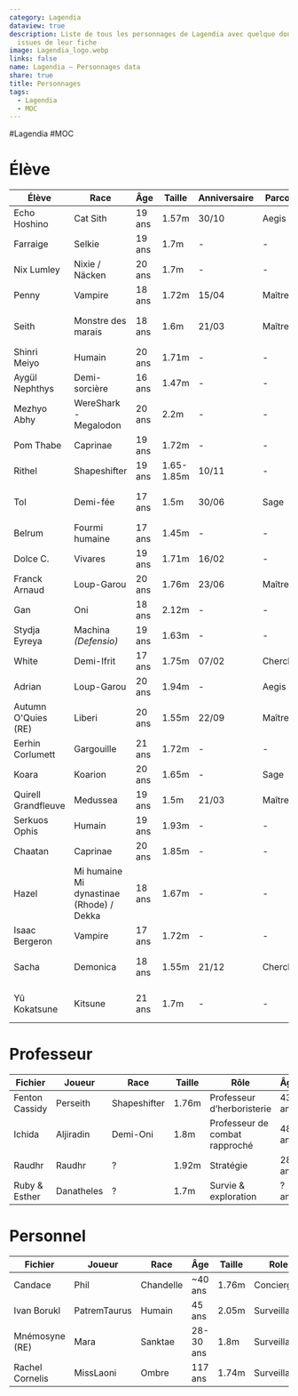 ```yaml
---
category: Lagendia
dataview: true
description: Liste de tous les personnages de Lagendia avec quelque données
  issues de leur fiche
image: Lagendia_logo.webp
links: false
name: Lagendia — Personnages data
share: true
title: Personnages
tags:
  - Lagendia
  - MOC
---
```


#Lagendia #MOC
# Élève

| Élève                                                                                              | Race                                                                    | Âge    | Taille     | Anniversaire | Parcours  | Club                           |
| -------------------------------------------------------------------------------------------------- | ----------------------------------------------------------------------- | ------ | ---------- | ------------ | --------- | ------------------------------ |
| Echo Hoshino             | Cat Sith                                                                | 19 ans | 1.57m      | 30/10        | Aegis     | Jardinage & Journalisme        |
| Farraige                     | Selkie                                                                  | 19 ans | 1.7m       | \-           | \-        | \- & \-                        |
| Nix Lumley                 | Nixie / Näcken                                                          | 20 ans | 1.7m       | \-           | \-        | \- & \-                        |
| Penny                           | Vampire                                                                 | 18 ans | 1.72m      | 15/04        | Maître    | Jardinage & Journalisme        |
| Seith                           | Monstre des marais                                                      | 18 ans | 1.6m       | 21/03        | Maître    | Prestation magique & Duel      |
| Shinri Meiyo             | Humain                                                                  | 20 ans | 1.71m      | \-           | \-        | Sport & Cuisine                |
| Aygül Nephthys         | Demi-sorcière                                                           | 16 ans | 1.47m      | \-           | \-        | Sport & Duel                   |
| Mezhyo Abhy               | WereShark - Megalodon                                                   | 20 ans | 2.2m       | \-           | \-        | Jardinage & Cuisine            |
| Pom Thabe                   | Caprinae                                                                | 19 ans | 1.72m      | \-           | \-        | \- & \-                        |
| Rithel                         | Shapeshifter                                                            | 19 ans | 1.65-1.85m | 10/11        | \-        | Sport & Journalisme            |
| Tol                               | Demi-fée                                                                | 17 ans | 1.5m       | 30/06        | Sage      | Prestation magique & \-        |
| Belrum                          | Fourmi humaine                                                          | 17 ans | 1.45m      | \-           | \-        | \- & \-                        |
| Dolce C.                      | Vivares                                                                 | 19 ans | 1.71m      | 16/02        | \-        | Cuisine & Duel                 |
| Franck Arnaud            | Loup-Garou                                                              | 20 ans | 1.76m      | 23/06        | Maître    | Duel & Cuisine                 |
| Gan                                | Oni                                                                     | 18 ans | 2.12m      | \-           | \-        | \- & \-                        |
| Stydja Eyreya            | Machina _(Defensio)_                                                    | 19 ans | 1.63m      | \-           | \-        | \- & \-                        |
| White                            | Demi-Ifrit                                                              | 17 ans | 1.75m      | 07/02        | Chercheur | Journalisme & \-               |
| Adrian                           | Loup-Garou                                                              | 20 ans | 1.94m      | \-           | Aegis     | Sport & Duel                   |
| Autumn O'Quies (RE) | Liberi | 20 ans | 1.55m      | 22/09        | Maître    | Sport & Duel                   |
| Eerhin Corlumett       | Gargouille                                                              | 21 ans | 1.72m      | \-           | \-        | \- & \-                        |
| Koara                             | Koarion                                                                 | 20 ans | 1.65m      | \-           | Sage      | \- & \-                        |
| Quirell Grandfleuve | Medussea                                                                | 19 ans | 1.5m       | 21/03        | Maître    | Sport & Duel                   |
| Serkuos Ophis             | Humain                                                                  | 19 ans | 1.93m      | \-           | \-        | \- & \-                        |
| Chaatan                        | Caprinae                                                                | 20 ans | 1.85m      | \-           | \-        | Sport & Duel                   |
| Hazel                            | Mi humaine Mi dynastinae (Rhode) / Dekka                                | 18 ans | 1.67m      | \-           | \-        | \- & \-                        |
| Isaac Bergeron          | Vampire                                                                 | 17 ans | 1.72m      | \-           | \-        | Cuisine & \-                   |
| Sacha                            | Demonica                                                                | 18 ans | 1.55m      | 21/12        | Chercheur | Jardinage & Prestation magique |
| Yû Kokatsune              | Kitsune                                                                 | 21 ans | 1.7m       | \-           | \-        | Prestation magique & \-        |


# Professeur

| Fichier                                                                               | Joueur     | Race         | Taille | Rôle                           | Âge    | Anniversaire |
| ------------------------------------------------------------------------------------- | ---------- | ------------ | ------ | ------------------------------ | ------ | ------------ |
| Fenton Cassidy | Perseith   | Shapeshifter | 1.76m  | Professeur d’herboristerie     | 43 ans | 02/02        |
| Ichida                 | Aljiradin  | Demi-Oni     | 1.8m   | Professeur de combat rapproché | 48 ans | 14/02        |
| Raudhr                 | Raudhr     | ?            | 1.92m  | Stratégie                      | 28 ans | 31/10        |
| Ruby & Esther   | Danatheles | ?            | 1.7m   | Survie & exploration           | ? ans  | ?            |


# Personnel

| Fichier                                                                                | Joueur       | Race                                                                 | Âge       | Taille | Role         | Anniversaire |
| -------------------------------------------------------------------------------------- | ------------ | -------------------------------------------------------------------- | --------- | ------ | ------------ | ------------ |
| Candace                 | Phil         | Chandelle                                                            | ~40 ans   | 1.76m  | Concierge    | 7/08         |
| Ivan Borukl         | PatremTaurus | Humain                                                               | 45 ans    | 2.05m  | Surveillant  | /            |
| Mnémosyne (RE)   | Mara         | Sanktae | 28-30 ans | 1.8m   | Surveillante | 15/06        |
| Rachel Cornelis | MissLaoni    | Ombre                                                                | 117 ans   | 1.74m  | Surveillant  | 18/03        |


